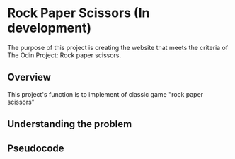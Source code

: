 # Rock Paper Scissors (In development)

The purpose of this project is creating the website that meets the criteria of The Odin Project: Rock paper scissors.

## Overview

This project's function is to implement of classic game "rock paper scissors"

## Understanding the problem

## Pseudocode
